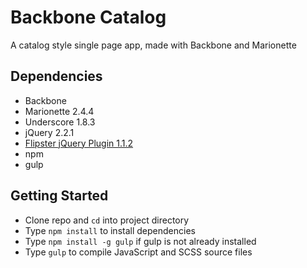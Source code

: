 # Backbone Catalog

A catalog style single page app, made with Backbone and Marionette

## Dependencies

* Backbone
* Marionette 2.4.4
* Underscore 1.8.3
* jQuery 2.2.1
* [Flipster jQuery Plugin 1.1.2](https://github.com/drien/jquery-flipster)
* npm
* gulp

## Getting Started

* Clone repo and `cd` into project directory
* Type `npm install` to install dependencies
* Type `npm install -g gulp` if gulp is not already installed
* Type `gulp` to compile JavaScript and SCSS source files

